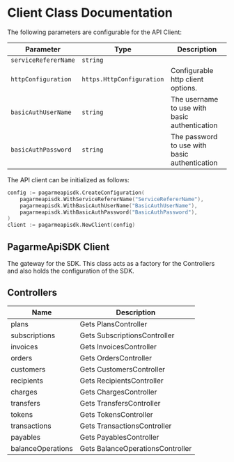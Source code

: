 
# Client Class Documentation

The following parameters are configurable for the API Client:

| Parameter | Type | Description |
|  --- | --- | --- |
| `serviceRefererName` | `string` |  |
| `httpConfiguration` | `https.HttpConfiguration` | Configurable http client options. |
| `basicAuthUserName` | `string` | The username to use with basic authentication |
| `basicAuthPassword` | `string` | The password to use with basic authentication |

The API client can be initialized as follows:

```go
config := pagarmeapisdk.CreateConfiguration(
    pagarmeapisdk.WithServiceRefererName("ServiceRefererName"),
    pagarmeapisdk.WithBasicAuthUserName("BasicAuthUserName"),
    pagarmeapisdk.WithBasicAuthPassword("BasicAuthPassword"),
)
client := pagarmeapisdk.NewClient(config)
```

## PagarmeApiSDK Client

The gateway for the SDK. This class acts as a factory for the Controllers and also holds the configuration of the SDK.

## Controllers

| Name | Description |
|  --- | --- |
| plans | Gets PlansController |
| subscriptions | Gets SubscriptionsController |
| invoices | Gets InvoicesController |
| orders | Gets OrdersController |
| customers | Gets CustomersController |
| recipients | Gets RecipientsController |
| charges | Gets ChargesController |
| transfers | Gets TransfersController |
| tokens | Gets TokensController |
| transactions | Gets TransactionsController |
| payables | Gets PayablesController |
| balanceOperations | Gets BalanceOperationsController |

